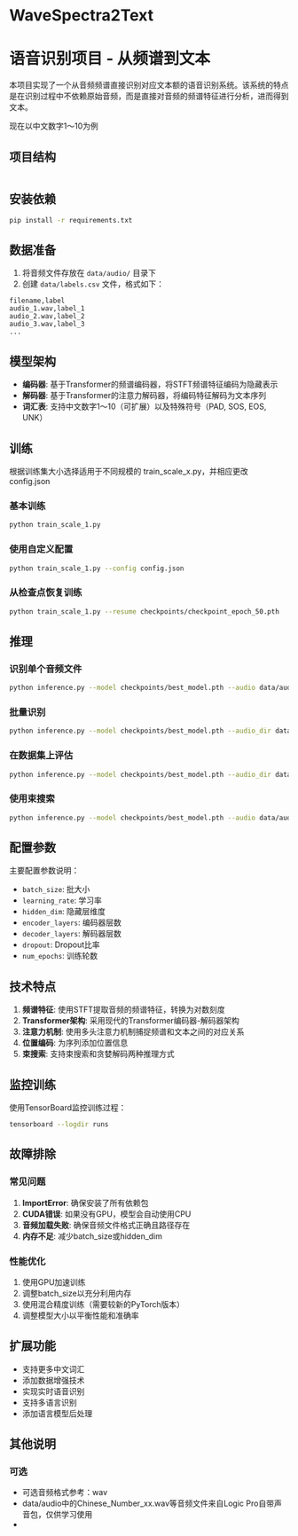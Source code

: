 # WaveSpectra2Text
# 语音识别项目 - 从频谱到文本

本项目实现了一个从音频频谱直接识别对应文本额的语音识别系统。该系统的特点是在识别过程中不依赖原始音频，而是直接对音频的频谱特征进行分析，进而得到文本。

现在以中文数字1～10为例

## 项目结构

```

```

## 安装依赖

```bash
pip install -r requirements.txt
```

## 数据准备

1. 将音频文件存放在 `data/audio/` 目录下
2. 创建 `data/labels.csv` 文件，格式如下：

```csv
filename,label
audio_1.wav,label_1
audio_2.wav,label_2
audio_3.wav,label_3
...
```

## 模型架构

- **编码器**: 基于Transformer的频谱编码器，将STFT频谱特征编码为隐藏表示
- **解码器**: 基于Transformer的注意力解码器，将编码特征解码为文本序列
- **词汇表**: 支持中文数字1～10（可扩展）以及特殊符号（PAD, SOS, EOS, UNK）

## 训练

根据训练集大小选择适用于不同规模的 train_scale_x.py，并相应更改 config.json

### 基本训练

```bash
python train_scale_1.py
```

### 使用自定义配置

```bash
python train_scale_1.py --config config.json
```

### 从检查点恢复训练

```bash
python train_scale_1.py --resume checkpoints/checkpoint_epoch_50.pth
```

## 推理

### 识别单个音频文件

```bash
python inference.py --model checkpoints/best_model.pth --audio data/audio/1.wav
```

### 批量识别

```bash
python inference.py --model checkpoints/best_model.pth --audio_dir data/audio --output results.csv
```

### 在数据集上评估

```bash
python inference.py --model checkpoints/best_model.pth --audio_dir data/audio --labels data/labels.csv --output evaluation.csv
```

### 使用束搜索

```bash
python inference.py --model checkpoints/best_model.pth --audio data/audio/audio_1.wav --beam_size 5
```

## 配置参数

主要配置参数说明：

- `batch_size`: 批大小
- `learning_rate`: 学习率
- `hidden_dim`: 隐藏层维度
- `encoder_layers`: 编码器层数
- `decoder_layers`: 解码器层数
- `dropout`: Dropout比率
- `num_epochs`: 训练轮数

## 技术特点

1. **频谱特征**: 使用STFT提取音频的频谱特征，转换为对数刻度
2. **Transformer架构**: 采用现代的Transformer编码器-解码器架构
3. **注意力机制**: 使用多头注意力机制捕捉频谱和文本之间的对应关系
4. **位置编码**: 为序列添加位置信息
5. **束搜索**: 支持束搜索和贪婪解码两种推理方式

## 监控训练

使用TensorBoard监控训练过程：

```bash
tensorboard --logdir runs
```

## 故障排除

### 常见问题

1. **ImportError**: 确保安装了所有依赖包
2. **CUDA错误**: 如果没有GPU，模型会自动使用CPU
3. **音频加载失败**: 确保音频文件格式正确且路径存在
4. **内存不足**: 减少batch_size或hidden_dim

### 性能优化

1. 使用GPU加速训练
2. 调整batch_size以充分利用内存
3. 使用混合精度训练（需要较新的PyTorch版本）
4. 调整模型大小以平衡性能和准确率

## 扩展功能

- 支持更多中文词汇
- 添加数据增强技术
- 实现实时语音识别
- 支持多语言识别
- 添加语言模型后处理

## 其他说明

### 可选

- 可选音频格式参考：wav
- data/audio中的Chinese_Number_xx.wav等音频文件来自Logic Pro自带声音包，仅供学习使用
- 
